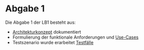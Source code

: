 # Abgabe 1

Die Abgabe 1 der LB1 besteht aus:

- [Architekturkonzept](LB1/Abgabe1/Architekturkonzept.md) dokumentiert
- Formulierung der funktionale Anforderungen und [Use-Cases](LB1/Abgabe1/UseCases.md)
- Testszenario wurde erarbeitet [Testfälle](LB1/Abgabe1/Testfaelle.md)
